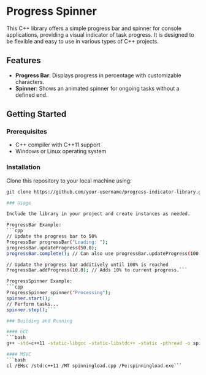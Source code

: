 # Progress Spinner

This C++ library offers a simple progress bar and spinner for console applications, providing a visual indicator of task progress. It is designed to be flexible and easy to use in various types of C++ projects.

## Features

- **Progress Bar**: Displays progress in percentage with customizable characters.
- **Spinner**: Shows an animated spinner for ongoing tasks without a defined end.

## Getting Started

### Prerequisites

- C++ compiler with C++11 support
- Windows or Linux operating system

### Installation

Clone this repository to your local machine using:

```bash
git clone https://github.com/your-username/progress-indicator-library.git```

### Usage

Include the library in your project and create instances as needed.

ProgressBar Example:
```cpp
// Update the progress bar to 50%
ProgressBar progressBar("Loading: ");
progressBar.updateProgress(50.0);
progressBar.complete(); // Can also use progressBar.updateProgress(100.0); which calls complete()

// Update the progress bar additively until 100% is reached
ProgressBar.addProgress(10.0); // Adds 10% to current progress.```

ProgressSpinner Example:
```cpp
ProgressSpinner spinner("Processing");
spinner.start();
// Perform tasks...
spinner.stop();```

### Building and Running

#### GCC
```bash
g++ -std=c++11 -static-libgcc -static-libstdc++ -static -pthread -o spinningload spinningload.cpp ./spinningload```

#### MSVC
```bash
cl /EHsc /std:c++11 /MT spinningload.cpp /Fe:spinningload.exe```

